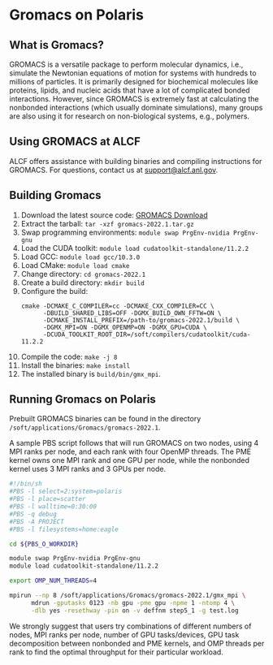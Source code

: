 # Gromacs on Polaris

## What is Gromacs?
GROMACS is a versatile package to perform molecular dynamics, i.e., simulate the Newtonian equations of motion for systems with hundreds to millions of particles. It is primarily designed for biochemical molecules like proteins, lipids, and nucleic acids that have a lot of complicated bonded interactions. However, since GROMACS is extremely fast at calculating the nonbonded interactions (which usually dominate simulations), many groups are also using it for research on non-biological systems, e.g., polymers.

## Using GROMACS at ALCF
ALCF offers assistance with building binaries and compiling instructions for GROMACS. For questions, contact us at support@alcf.anl.gov.

## Building Gromacs

1. Download the latest source code: [GROMACS Download](http://manual.gromacs.org/documentation/2022.1/download.html)
2. Extract the tarball: `tar -xzf gromacs-2022.1.tar.gz`
3. Swap programming environments: `module swap PrgEnv-nvidia PrgEnv-gnu`
4. Load the CUDA toolkit: `module load cudatoolkit-standalone/11.2.2`
5. Load GCC: `module load gcc/10.3.0`
6. Load CMake: `module load cmake`
7. Change directory: `cd gromacs-2022.1`
8. Create a build directory: `mkdir build`
9. Configure the build:
   ```
   cmake -DCMAKE_C_COMPILER=cc -DCMAKE_CXX_COMPILER=CC \
         -DBUILD_SHARED_LIBS=OFF -DGMX_BUILD_OWN_FFTW=ON \
         -DCMAKE_INSTALL_PREFIX=/path-to/gromacs-2022.1/build \
         -DGMX_MPI=ON -DGMX_OPENMP=ON -DGMX_GPU=CUDA \
         -DCUDA_TOOLKIT_ROOT_DIR=/soft/compilers/cudatoolkit/cuda-11.2.2
   ```
10. Compile the code: `make -j 8`
11. Install the binaries: `make install`
12. The installed binary is `build/bin/gmx_mpi`.

## Running Gromacs on Polaris
Prebuilt GROMACS binaries can be found in the directory `/soft/applications/Gromacs/gromacs-2022.1`.

A sample PBS script follows that will run GROMACS on two nodes, using 4 MPI ranks per node, and each rank with four OpenMP threads. The PME kernel owns one MPI rank and one GPU per node, while the nonbonded kernel uses 3 MPI ranks and 3 GPUs per node.

```sh
#!/bin/sh
#PBS -l select=2:system=polaris
#PBS -l place=scatter
#PBS -l walltime=0:30:00
#PBS -q debug
#PBS -A PROJECT
#PBS -l filesystems=home:eagle

cd ${PBS_O_WORKDIR}

module swap PrgEnv-nvidia PrgEnv-gnu
module load cudatoolkit-standalone/11.2.2

export OMP_NUM_THREADS=4

mpirun --np 8 /soft/applications/Gromacs/gromacs-2022.1/gmx_mpi \
      mdrun -gputasks 0123 -nb gpu -pme gpu -npme 1 -ntomp 4 \
      -dlb yes -resethway -pin on -v deffnm step5_1 -g test.log
```

We strongly suggest that users try combinations of different numbers of nodes, MPI ranks per node, number of GPU tasks/devices, GPU task decomposition between nonbonded and PME kernels, and OMP threads per rank to find the optimal throughput for their particular workload.
